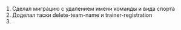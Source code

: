 1. Сделал миграцию с удалением имени команды и вида спорта
2. Доделал таски delete-team-name и trainer-registration
3. 
